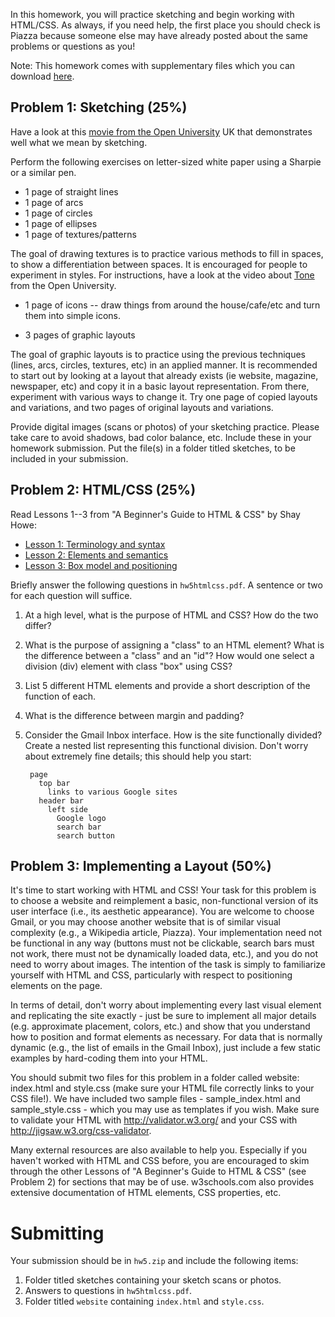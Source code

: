 In this homework, you will practice sketching and begin working with HTML/CSS.
As always, if you need help, the first place you should check is Piazza because
someone else may have already posted about the same problems or questions as
you!

Note: This homework comes with supplementary files which you can download
[here](hw5files.zip).

## Problem 1: Sketching (25%)

Have a look at this [movie from the Open University] UK that demonstrates well
what we mean by sketching.

[movie from the Open University]: http://www.open.edu/openlearn/science-maths-technology/engineering-and-technology/design-and-designing?track=109fd90ba3

Perform the following exercises on letter-sized white paper using a Sharpie or
a similar pen.

* 1 page of straight lines
* 1 page of arcs
* 1 page of circles
* 1 page of ellipses
* 1 page of textures/patterns

The goal of drawing textures is to practice various methods to fill in spaces,
to show a differentiation between spaces. It is encouraged for people to
experiment in styles. For instructions, have a look at the video about [Tone]
from the Open University.

[Tone]: http://www.open.edu/openlearn/science-maths-technology/engineering-and-technology/design-and-designing?track=3894637be0

* 1 page of icons -- draw things from around the house/cafe/etc and turn them
  into simple icons.

* 3 pages of graphic layouts

The goal of graphic layouts is to practice using the previous techniques
(lines, arcs, circles, textures, etc) in an applied manner. It is recommended
to start out by looking at a layout that already exists (ie website, magazine,
newspaper, etc) and copy it in a basic layout representation. From there,
experiment with various ways to change it. Try one page of copied layouts and
variations, and two pages of original layouts and variations.

Provide digital images (scans or photos) of your sketching practice. Please
take care to avoid shadows, bad color balance, etc. Include these in your
homework submission. Put the file(s) in a folder titled sketches, to be
included in your submission.

## Problem 2: HTML/CSS (25%)

Read Lessons 1--3 from "A Beginner's Guide to HTML & CSS" by Shay Howe:

* [Lesson 1: Terminology and syntax](http://learn.shayhowe.com/html-css/terminology-syntax-intro)
* [Lesson 2: Elements and semantics](http://learn.shayhowe.com/html-css/elements-semantics)
* [Lesson 3: Box model and positioning](http://learn.shayhowe.com/html-css/box-model)

Briefly answer the following questions in `hw5htmlcss.pdf`. A sentence or two
for each question will suffice.

1. At a high level, what is the purpose of HTML and CSS? How do the two differ?

2. What is the purpose of assigning a "class" to an HTML element? What is the
   difference between a "class" and an "id"? How would one select a division (div)
   element with class "box" using CSS?

3. List 5 different HTML elements and provide a short description of the
   function of each.

4. What is the difference between margin and padding?

5. Consider the Gmail Inbox interface. How is the site functionally divided?
   Create a nested list representing this functional division. Don't worry about
   extremely fine details; this should help you start:

        page
          top bar
            links to various Google sites
		  header bar
            left side
			  Google logo
			  search bar
			  search button

## Problem 3: Implementing a Layout (50%)

It's time to start working with HTML and CSS! Your task for this problem is to
choose a website and reimplement a basic, non-functional version of its user
interface (i.e., its aesthetic appearance). You are welcome to choose Gmail, or
you may choose another website that is of similar visual complexity (e.g., a
Wikipedia article, Piazza). Your implementation need not be functional in any
way (buttons must not be clickable, search bars must not work, there must not
be dynamically loaded data, etc.), and you do not need to worry about images.
The intention of the task is simply to familiarize yourself with HTML and CSS,
particularly with respect to positioning elements on the page.

In terms of detail, don't worry about implementing every last visual element
and replicating the site exactly - just be sure to implement all major details
(e.g. approximate placement, colors, etc.) and show that you understand how to
position and format elements as necessary. For data that is normally dynamic
(e.g., the list of emails in the Gmail Inbox), just include a few static
examples by hard-coding them into your HTML.

You should submit two files for this problem in a folder called website:
index.html and style.css (make sure your HTML file correctly links to your CSS
file!). We have included two sample files - sample_index.html and
sample_style.css - which you may use as templates if you wish. Make sure to
validate your HTML with <http://validator.w3.org/> and your CSS with
<http://jigsaw.w3.org/css-validator>.

Many external resources are also available to help you. Especially if you
haven't worked with HTML and CSS before, you are encouraged to skim through the
other Lessons of "A Beginner's Guide to HTML & CSS" (see Problem 2) for
sections that may be of use. w3schools.com also provides extensive
documentation of HTML elements, CSS properties, etc.

# Submitting

Your submission should be in `hw5.zip` and include the
following items:

1. Folder titled sketches containing your sketch scans or photos.
2. Answers to questions in `hw5htmlcss.pdf`.
3. Folder titled `website` containing `index.html` and `style.css`.

